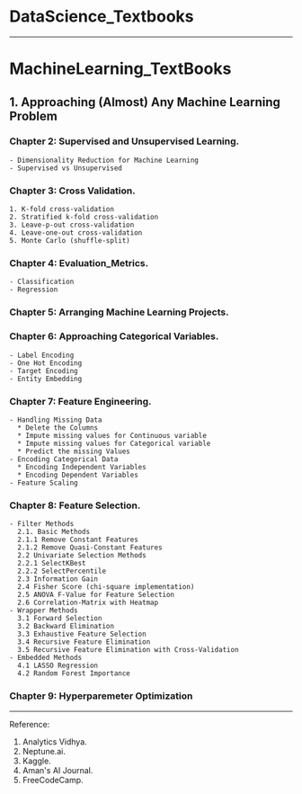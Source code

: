 # DataScience_Textbooks
---

# MachineLearning_TextBooks

## 1. Approaching (Almost) Any Machine Learning Problem

  ### Chapter 2: Supervised and Unsupervised Learning.
    - Dimensionality Reduction for Machine Learning
    - Supervised vs Unsupervised

   ### Chapter 3: Cross Validation.
    1. K-fold cross-validation
    2. Stratified k-fold cross-validation
    3. Leave-p-out cross-validation
    4. Leave-one-out cross-validation
    5. Monte Carlo (shuffle-split)

  ### Chapter 4: Evaluation_Metrics.
    - Classification
    - Regression

  ### Chapter 5: Arranging Machine Learning Projects.

  ### Chapter 6: Approaching Categorical Variables.
    - Label Encoding
    - One Hot Encoding
    - Target Encoding
    - Entity Embedding

  ### Chapter 7: Feature Engineering.
    - Handling Missing Data
      * Delete the Columns
      * Impute missing values for Continuous variable
      * Impute missing values for Categorical variable
      * Predict the missing Values
    - Encoding Categorical Data
      * Encoding Independent Variables
      * Encoding Dependent Variables
    - Feature Scaling
  
  ### Chapter 8: Feature Selection.
    - Filter Methods
      2.1. Basic Methods
      2.1.1 Remove Constant Features
      2.1.2 Remove Quasi-Constant Features
      2.2 Univariate Selection Methods
      2.2.1 SelectKBest
      2.2.2 SelectPercentile
      2.3 Information Gain
      2.4 Fisher Score (chi-square implementation)
      2.5 ANOVA F-Value for Feature Selection
      2.6 Correlation-Matrix with Heatmap
    - Wrapper Methods
      3.1 Forward Selection
      3.2 Backward Elimination
      3.3 Exhaustive Feature Selection
      3.4 Recursive Feature Elimination
      3.5 Recursive Feature Elimination with Cross-Validation
    - Embedded Methods
      4.1 LASSO Regression
      4.2 Random Forest Importance
    
  ### Chapter 9: Hyperparemeter Optimization





---
Reference:
  1. Analytics Vidhya.
  2. Neptune.ai.
  3. Kaggle.
  4. Aman's AI Journal.
  5. FreeCodeCamp.

